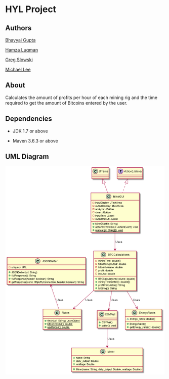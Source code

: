 # HYL Project

## Authors

[Bhavyai Gupta](https://github.com/zbhavyai)

[Hamza Luqman](https://github.com/hamzaluqman)

[Greg Slowski](https://github.com/gslowski)

[Michael Lee](https://github.com/mlee2021)




## About

Calculates the amount of profits per hour of each mining rig and the time required to get the amount of Bitcoins entered by the user.



## Dependencies

+ JDK 1.7 or above

+ Maven 3.6.3 or above



## UML Diagram

![BTC UML](HYL_UML.png)
